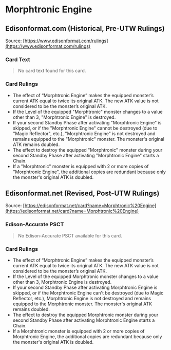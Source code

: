 # Morphtronic Engine

## Edisonformat.com (Historical, Pre-UTW Rulings)

Source: [https://www.edisonformat.com/rulings](https://www.edisonformat.com/rulings)

### Card Text

> No card text found for this card.

### Card Rulings

*   The effect of “Morphtronic Engine” makes the equipped monster’s current ATK equal to twice its original ATK. The new ATK value is not considered to be the monster’s original ATK.
*   If the Level of the equipped "Morphtronic" monster changes to a value other than 3, "Morphtronic Engine" is destroyed.
*   If your second Standby Phase after activating "Morphtronic Engine" is skipped, or if the "Morphtronic Engine" cannot be destroyed (due to "Magic Reflector", etc.), "Morphtronic Engine" is not destroyed and remains equipped to the "Morphtronic" monster. The monster's original ATK remains doubled.
*   The effect to destroy the equipped "Morphtronic" monster during your second Standby Phase after activating "Morphtronic Engine" starts a Chain.
*   If a "Morphtronic" monster is equipped with 2 or more copies of "Morphtronic Engine", the additional copies are redundant because only the monster's original ATK is doubled.

## Edisonformat.net (Revised, Post-UTW Rulings)

Source: [https://edisonformat.net/card?name=Morphtronic%20Engine](https://edisonformat.net/card?name=Morphtronic%20Engine)

### Edison-Accurate PSCT

> No Edison-Accurate PSCT available for this card.

### Card Rulings

*   The effect of “Morphtronic Engine” makes the equipped monster’s current ATK equal to twice its original ATK. The new ATK value is not considered to be the monster’s original ATK.
*   If the Level of the equipped Morphtronic monster changes to a value other than 3, Morphtronic Engine is destroyed.
*   If your second Standby Phase after activating Morphtronic Engine is skipped, or if the Morphtronic Engine can't be destroyed (due to Magic Reflector, etc.), Morphtronic Engine is not destroyed and remains equipped to the Morphtronic monster. The monster's original ATK remains doubled.
*   The effect to destroy the equipped Morphtronic monster during your second Standby Phase after activating Morphtronic Engine starts a Chain.
*   If a Morphtronic monster is equipped with 2 or more copies of Morphtronic Engine, the additional copies are redundant because only the monster's original ATK is doubled.
            